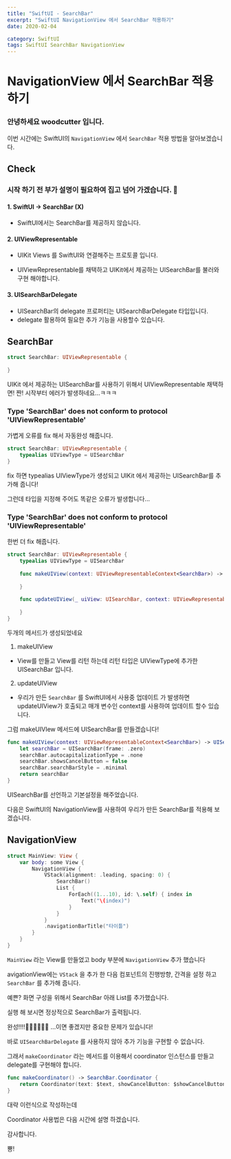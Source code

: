 ```yaml
---
title: "SwiftUI - SearchBar"
excerpt: "SwiftUI NavigationView 에서 SearchBar 적용하기"
date: 2020-02-04

category: SwiftUI
tags: SwiftUI SearchBar NavigationView
---
```


# NavigationView 에서 SearchBar 적용하기

### 안녕하세요 woodcutter 입니다.
이번 시간에는 SwiftUI의 `NavigationView` 에서 `SearchBar` 적용 방법을 알아보겠습니다.

## Check
### 시작 하기 전 부가 설명이 필요하여 집고 넘어 가겠습니다. 🥢
#### 1. SwiftUI -> SearchBar (X)
- SwiftUI에서는 SearchBar를 제공하지 않습니다.

#### 2. UIViewRepresentable
- UIKit Views 를 SwiftUI와 연결해주는 프로토콜 입니다.

- UIViewRepresentable를 채택하고 UIKit에서 제공하는 UISearchBar를 불러와 구현 해야합니다.


#### 3. UISearchBarDelegate
- UISearchBar의 delegate 프로퍼티는 UISearchBarDelegate 타입입니다.
- delegate 활용하여 필요한 추가 기능을 사용할수 있습니다.

## SearchBar
``` swift
struct SearchBar: UIViewRepresentable {
    
}
```
UIKit 에서 제공하는 UISearchBar를 사용하기 위해서 UIViewRepresentable 채택하면!
짠! 시작부터 에러가 발생하네요...ㅋㅋㅋ

### Type 'SearchBar' does not conform to protocol 'UIViewRepresentable'
가볍게 오류를 fix 해서 자동완성 해줍니다.

``` swift
struct SearchBar: UIViewRepresentable {
    typealias UIViewType = UISearchBar
}
```
fix 하면 typealias UIViewType가 생성되고 UIKit 에서 제공하는 UISearchBar를 추가해 줍니다!

그런데 타입을 지정해 주어도 똑같은 오류가 발생합니다...
### Type 'SearchBar' does not conform to protocol 'UIViewRepresentable'
한번 더 fix 해줍니다.

``` swift
struct SearchBar: UIViewRepresentable {
    typealias UIViewType = UISearchBar
    
    func makeUIView(context: UIViewRepresentableContext<SearchBar>) -> UISearchBar {
        
    }
    
    func updateUIView(_ uiView: UISearchBar, context: UIViewRepresentableContext<SearchBar>) {
        
    }
}
```
두개의 메서드가 생성되었네요 
1. makeUIView
- View를 만들고 View를 리턴 하는데 리턴 타입은 UIViewType에 추가한 UISearchBar 입니다.
2. updateUIView
- 우리가 만든 `SearchBar` 를 SwiftUI에서 사용중 업데이트 가 발생하면 updateUIView가 호출되고 매개 변수인 context를 사용하여 업데이트 할수 있습니다.

그럼 makeUIVIew 메서드에 UISearchBar를 만들겠습니다!
``` swift
func makeUIView(context: UIViewRepresentableContext<SearchBar>) -> UISearchBar {
	let searchBar = UISearchBar(frame: .zero)
	searchBar.autocapitalizationType = .none
	searchBar.showsCancelButton = false
	searchBar.searchBarStyle = .minimal
	return searchBar
}

```
UISearchBar를 선언하고 기본설정을 해주었습니다.

다음은 SwiftUI의 NavigationView를 사용하여 우리가 만든 SearchBar를 적용해 보겠습니다.

## NavigationView

``` swift
struct MainView: View {
    var body: some View {
        NavigationView {
            VStack(alignment: .leading, spacing: 0) {
                SearchBar()
                List {
                    ForEach((1...10), id: \.self) { index in
                        Text("\(index)")
                    }
                }
            }
            .navigationBarTitle("타이틀")
        }
    }
}
```
`MainView` 라는 View를 만들었고 body 부분에 `NavigationView` 추가 했습니다

avigationView에는 `VStack` 을 추가 한 다음 컴포넌트의 진행방향, 간격을 설정 하고 `SearchBar` 를 추가해 줍니다.

예쁜? 화면 구성을 위해서 SearchBar 아래 List를 추가했습니다.

실행 해 보시면 정상적으로 SearchBar가 출력됩니다.

완성!!!!👏🏻👏🏻👏🏻 ...이면 좋겠지만 중요한 문제가 있습니다!

바로 `UISearchBarDelegate` 를 사용하지 않아 추가 기능을 구현할 수 없습니다.

그래서 `makeCoordinator` 라는 메서드를 이용해서 coordinator 인스턴스를 만들고 delegate를 구현해야 합니다.

``` swift
func makeCoordinator() -> SearchBar.Coordinator {
	return Coordinator(text: $text, showCancelButton: $showCancelButton)
}
```
대략 이런식으로 작성하는데 

Coordinator 사용법은 다음 시간에 설명 하겠습니다.

감사합니다.

뿅!
